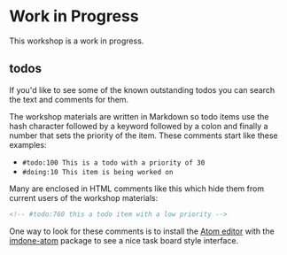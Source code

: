 # Work in Progress

This workshop is a work in progress.

<!-- #backlog:970 add some kind of notes about how we could use feedback to make this better -->

## todos

If you'd like to see some of the known outstanding todos you can search the text and comments for them.

The workshop materials are written in Markdown so todo items use the hash character followed by a keyword followed by a colon and finally a number that sets the priority of the item. These comments start like these examples:

- `#todo:100 This is a todo with a priority of 30`
- `#doing:10 This item is being worked on`

Many are enclosed in HTML comments like this which hide them from current users of the workshop materials:

```html
<!-- #todo:760 this a todo item with a low priority -->
```

One way to look for these comments is to install the [Atom editor][atom] with the [imdone-atom] package to see a nice task board style interface.

[atom]: https://atom.io/
[imdone-atom]: https://atom.io/packages/imdone-atom
